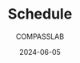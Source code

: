 ---
layout: schedule
title: "Schedule"
date: "2024-06-05"
aliases: ["schedule"]
author: "COMPASSLAB"
---